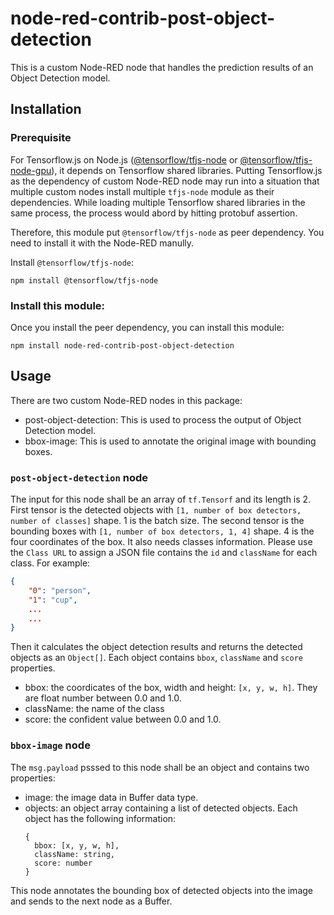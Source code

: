 # node-red-contrib-post-object-detection

This is a custom Node-RED node that handles the prediction results of an Object
Detection model.

## Installation

### Prerequisite
For Tensorflow.js on Node.js
([@tensorflow/tfjs-node](https://www.npmjs.com/package/@tensorflow/tfjs-node)
or
[@tensorflow/tfjs-node-gpu](https://www.npmjs.com/package/@tensorflow/tfjs-node-gpu)),
it depends on Tensorflow shared libraries. Putting Tensorflow.js as the
dependency of custom Node-RED node may run into a situation that multiple
custom nodes install multiple `tfjs-node` module as their dependencies. While
loading multiple Tensorflow shared libraries in the same process, the process
would abord by hitting protobuf assertion.

Therefore, this module put `@tensorflow/tfjs-node` as peer dependency. You need
to install it with the Node-RED manully.

Install `@tensorflow/tfjs-node`:
```
npm install @tensorflow/tfjs-node
```

### Install this module:
Once you install the peer dependency, you can install this module:
```
npm install node-red-contrib-post-object-detection
```

## Usage

There are two custom Node-RED nodes in this package:
- post-object-detection: This is used to process the output of Object Detection
  model.
- bbox-image: This is used to annotate the original image with bounding boxes.

### `post-object-detection` node
The input for this node shall be an array of `tf.Tensorf` and its length is 2.
First tensor is the detected objects with
`[1, number of box detectors, number of classes]` shape. 1 is the batch size.
The second tensor is the bounding boxes with
`[1, number of box detectors, 1, 4]` shape. 4 is the four coordinates of the
box. It also needs classes information. Please use the `Class URL` to assign
a JSON file contains the `id` and `className` for each class. For example:
```json
{
    "0": "person",
    "1": "cup",
    ...
    ...
}
```
Then it calculates the object detection results and returns the detected
objects as an `Object[]`. Each object contains `bbox`, `className` and
`score` properties.
- bbox: the coordicates of the box, width and height: `[x, y, w, h]`.
  They are float number between 0.0 and 1.0.
- className: the name of the class
- score: the confident value between 0.0 and 1.0.

### `bbox-image` node
The `msg.payload` psssed to this node shall be an object and contains two
properties:
- image: the image data in Buffer data type.
- objects: an object array containing a list of detected objects.
  Each object has the following information:
  ```
  {
    bbox: [x, y, w, h],
    className: string,
    score: number
  }
  ```

This node annotates the bounding box of detected objects into the image and
sends to the next node as a Buffer.